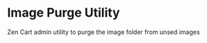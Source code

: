 Image Purge Utility
===================

Zen Cart admin utility to purge the image folder from unsed images


